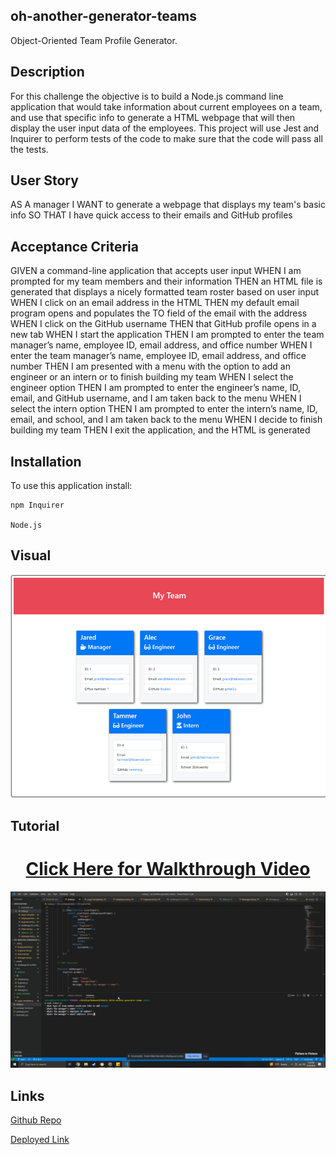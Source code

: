 ## oh-another-generator-teams

Object-Oriented Team Profile Generator.


## Description

For this challenge the objective is to build a Node.js command line application that would take information about current employees on a team, and use that specific info to generate a HTML webpage that will then display the user input data of the employees. This project will use Jest and Inquirer to perform tests of the code to make sure that the code will pass all the tests.


## User Story

AS A manager
I WANT to generate a webpage that displays my team's basic info
SO THAT I have quick access to their emails and GitHub profiles


## Acceptance Criteria

GIVEN a command-line application that accepts user input
WHEN I am prompted for my team members and their information
THEN an HTML file is generated that displays a nicely formatted team roster based on user input
WHEN I click on an email address in the HTML
THEN my default email program opens and populates the TO field of the email with the address
WHEN I click on the GitHub username
THEN that GitHub profile opens in a new tab
WHEN I start the application
THEN I am prompted to enter the team manager’s name, employee ID, email address, and office number
WHEN I enter the team manager’s name, employee ID, email address, and office number
THEN I am presented with a menu with the option to add an engineer or an intern or to finish building my team
WHEN I select the engineer option
THEN I am prompted to enter the engineer’s name, ID, email, and GitHub username, and I am taken back to the menu
WHEN I select the intern option
THEN I am prompted to enter the intern’s name, ID, email, and school, and I am taken back to the menu
WHEN I decide to finish building my team
THEN I exit the application, and the HTML is generated


## Installation

To use this application install:
```
npm Inquirer

Node.js
```


## Visual

![Screenshot of generated HTML page](./assets/challenge10-ss.PNG)


## Tutorial 


<h1 align="center">
    <a href="https://drive.google.com/file/d/1z-6OUABez0GBuzrygnQZVvGU3qE91LYy/view" target="_blank">
     Click Here for Walkthrough Video
    </a>
</h1>


<div align="center">
    <img src="./assets/walkthroughvid-ss.PNG" width="600px">
    
</div>


<!-- Walkthrough Video Link:

![Click here](https://drive.google.com/file/d/1z-6OUABez0GBuzrygnQZVvGU3qE91LYy/view) -->


## Links

[Github Repo](https://github.com/kitkatt17/oh-another-generator-teams)

[Deployed Link](https://kitkatt17.github.io/oh-another-generator-teams/)